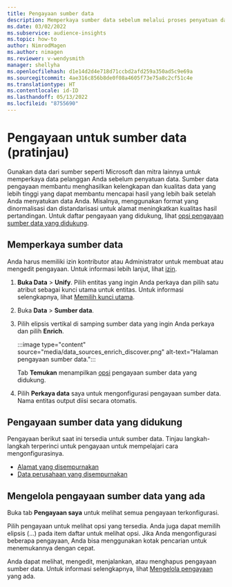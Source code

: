 ```yaml
---
title: Pengayaan sumber data
description: Memperkaya sumber data sebelum melalui proses penyatuan data.
ms.date: 03/02/2022
ms.subservice: audience-insights
ms.topic: how-to
author: NimrodMagen
ms.author: nimagen
ms.reviewer: v-wendysmith
manager: shellyha
ms.openlocfilehash: d1e14d2d4e718d71ccbd2afd259a350ad5c9e69a
ms.sourcegitcommit: 4ae316c856b8de0f08a4605f73e75a8c2cf51c4e
ms.translationtype: HT
ms.contentlocale: id-ID
ms.lasthandoff: 05/13/2022
ms.locfileid: "8755690"
---
```

# <a name="enrichment-for-data-sources-preview"></a>Pengayaan untuk sumber data (pratinjau)

Gunakan data dari sumber seperti Microsoft dan mitra lainnya untuk memperkaya data pelanggan Anda sebelum penyatuan data. Sumber data pengayaan membantu menghasilkan kelengkapan dan kualitas data yang lebih tinggi yang dapat membantu mencapai hasil yang lebih baik setelah Anda menyatukan data Anda. Misalnya, menggunakan format yang dinormalisasi dan distandarisasi untuk alamat meningkatkan kualitas hasil pertandingan. Untuk daftar pengayaan yang didukung, lihat [opsi pengayaan sumber data yang didukung](#supported-data-source-enrichments).

## <a name="enrich-a-data-source"></a>Memperkaya sumber data

Anda harus memiliki izin kontributor atau Administrator untuk membuat atau mengedit pengayaan. Untuk informasi lebih lanjut, lihat [izin](permissions.md).  

1. **Buka Data** > **Unify**. Pilih entitas yang ingin Anda perkaya dan pilih satu atribut sebagai kunci utama untuk entitas. Untuk informasi selengkapnya, lihat [Memilih kunci utama](map-entities.md#select-primary-key-and-semantic-type-for-attributes).

1. Buka **Data** > **Sumber data**.

1. Pilih elipsis vertikal di samping sumber data yang ingin Anda perkaya dan pilih **Enrich**.

   :::image type="content" source="media/data_sources_enrich_discover.png" alt-text="Halaman pengayaan sumber data.":::

   Tab **Temukan** menampilkan [opsi](#supported-data-source-enrichments) pengayaan sumber data yang didukung.

1. Pilih **Perkaya data** saya untuk mengonfigurasi pengayaan sumber data. Nama entitas output diisi secara otomatis.

## <a name="supported-data-source-enrichments"></a>Pengayaan sumber data yang didukung

Pengayaan berikut saat ini tersedia untuk sumber data. Tinjau langkah-langkah terperinci untuk pengayaan untuk mempelajari cara mengonfigurasinya.

- [Alamat yang disempurnakan](enrichment-enhanced-addresses.md)
- [Data perusahaan yang disempurnakan](enrichment-enhanced-company-data.md)

## <a name="manage-existing-data-source-enrichments"></a>Mengelola pengayaan sumber data yang ada

Buka tab **Pengayaan saya** untuk melihat semua pengayaan terkonfigurasi.

Pilih pengayaan untuk melihat opsi yang tersedia. Anda juga dapat memilih elipsis (...) pada item daftar untuk melihat opsi. Jika Anda mengonfigurasi beberapa pengayaan, Anda bisa menggunakan kotak pencarian untuk menemukannya dengan cepat.

Anda dapat melihat, mengedit, menjalankan, atau menghapus pengayaan sumber data. Untuk informasi selengkapnya, lihat [Mengelola pengayaan](enrichment-hub.md) yang ada.
